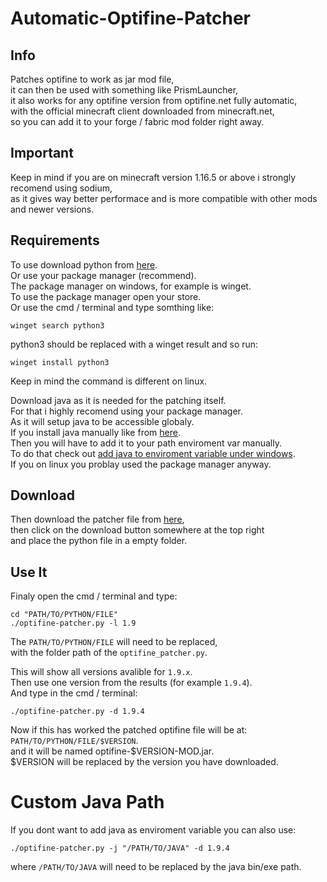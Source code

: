 # Automatic-Optifine-Patcher

## Info
Patches optifine to work as jar mod file,  
it can then be used with something like PrismLauncher,  
it also works for any optifine version from optifine.net fully automatic,  
with the official minecraft client downloaded from minecraft.net,  
so you can add it to your forge / fabric mod folder right away.

## Important
Keep in mind if you are on minecraft version 1.16.5 or above i strongly recomend using sodium,  
as it gives way better performace and is more compatible with other mods and newer versions.

## Requirements
To use download python from [here](https://www.python.org/downloads/).  
Or use your package manager (recommend).  
The package manager on windows, for example is winget.  
To use the package manager open your store.  
Or use the cmd / terminal and type somthing like:
```
winget search python3
```
python3 should be replaced with a winget result and so run:
```
winget install python3
```
Keep in mind the command is different on linux.

Download java as it is needed for the patching itself.  
For that i highly recomend using your package manager.  
As it will setup java to be accessible globaly.  
If you install java manually like from [here](https://www.openlogic.com/openjdk-downloads).  
Then you will have to add it to your path enviroment var manually.  
To do that check out [add java to enviroment variable under windows](https://confluence.atlassian.com/doc/setting-the-java_home-variable-in-windows-8895.html).  
If you on linux you problay used the package manager anyway.

## Download
Then download the patcher file from [here](https://codeberg.org/marvin1099/Automatic-Optifine-Patcher/src/branch/main/optifine_patcher.py),  
then click on the download button somewhere at the top right  
and place the python file in a empty folder.

## Use It
Finaly open the cmd / terminal and type:
```
cd "PATH/TO/PYTHON/FILE"
./optifine-patcher.py -l 1.9
```
The `PATH/TO/PYTHON/FILE` will need to be replaced,  
with the folder path of the `optifine_patcher.py`.

This will show all versions avalible for `1.9.x`.  
Then use one version from the results (for example `1.9.4`).  
And type in the cmd / terminal:
```
./optifine-patcher.py -d 1.9.4
```

Now if this has worked the patched optifine file will be at:  
`PATH/TO/PYTHON/FILE/$VERSION`.  
and it will be named optifine-$VERSION-MOD.jar.   
$VERSION will be replaced by the version you have downloaded.

# Custom Java Path
If you dont want to add java as enviroment variable you can also use:
```
./optifine-patcher.py -j "/PATH/TO/JAVA" -d 1.9.4
```  
where `/PATH/TO/JAVA` will need to be replaced by the java bin/exe path.